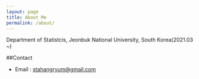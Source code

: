 ```yaml
---
layout: page
title: About Me
permalink: /about/
---
```


Department of Statistcis, Jeonbuk National University, South Korea(2021.03 ~)

##Contact
- Email : stahangryum@gmail.com
